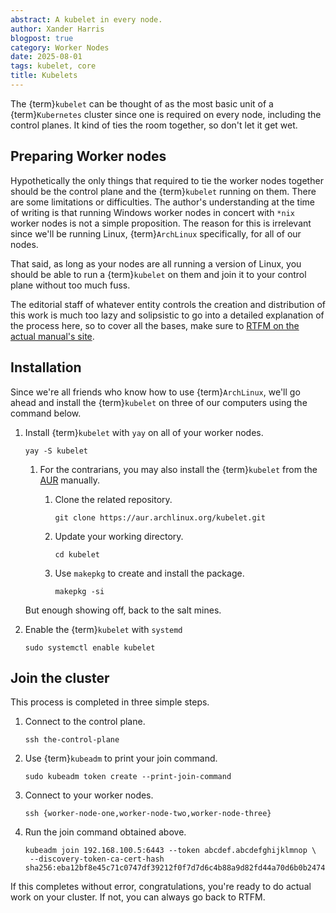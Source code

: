 ```yaml
---
abstract: A kubelet in every node.
author: Xander Harris
blogpost: true
category: Worker Nodes
date: 2025-08-01
tags: kubelet, core
title: Kubelets
---
```


The {term}`kubelet` can be thought of as the most basic unit of a {term}`Kubernetes`
cluster since one is required on every node, including the control planes.
It kind of ties the room together, so don't let it get wet.

## Preparing Worker nodes

Hypothetically the only things that required to tie the worker nodes
together should be the control plane and the {term}`kubelet` running on them.
There are some limitations or difficulties. The author's understanding at
the time of writing is that running Windows worker nodes in concert with
`*nix` worker nodes is not a simple proposition. The reason for this is
irrelevant since we'll be running Linux, {term}`ArchLinux` specifically, for
all of our nodes.

That said, as long as your nodes are all running a version of Linux, you should
be able to run a {term}`kubelet` on them and join it to your control plane
without too much fuss.

The editorial staff of whatever entity controls the creation and distribution
of this work is much too lazy and solipsistic to go into a detailed
explanation of the process here, so to cover all the bases, make sure
to
[RTFM on the actual manual's site](https://kubernetes.io/docs/tasks/administer-cluster/kubeadm/adding-linux-nodes/).

## Installation

Since we're all friends who know how to use {term}`ArchLinux`, we'll go ahead
and install the {term}`kubelet` on three of our computers using the command
below.

1. Install {term}`kubelet` with `yay` on all of your worker nodes.

   ```{code-block} shell
   yay -S kubelet
   ```

   1. For the contrarians, you may also install the {term}`kubelet` from the
      [AUR](https://aur.archlinux.org) manually.

      1. Clone the related repository.

         ```{code-block} shell
         git clone https://aur.archlinux.org/kubelet.git
         ```

      2. Update your working directory.

         ```{code-block} shell
         cd kubelet
         ```

      3. Use `makepkg` to create and install the package.

         ```{code-block} shell
         makepkg -si
         ```

    But enough showing off, back to the salt mines.

2. Enable the {term}`kubelet` with `systemd`

   ```{code-block} shell
   sudo systemctl enable kubelet
   ```

## Join the cluster

This process is completed in three simple steps.

1. Connect to the control plane.

   ```{code-block} shell
   ssh the-control-plane
   ```

2. Use {term}`kubeadm` to print your join command.

   ```{code-block} shell
   sudo kubeadm token create --print-join-command
   ```

3. Connect to your worker nodes.

   ```{code-block} shell
   ssh {worker-node-one,worker-node-two,worker-node-three}
   ```

4. Run the join command obtained above.

   ```{code-block} shell
   kubeadm join 192.168.100.5:6443 --token abcdef.abcdefghijklmnop \
    --discovery-token-ca-cert-hash sha256:eba12bf8e45c71c0747df39212f0f7d7d6c4b88a9d82fd44a70d6b0b247415c2
   ```

If this completes without error, congratulations, you're ready to do
actual work on your cluster. If not, you can always go back to RTFM.
